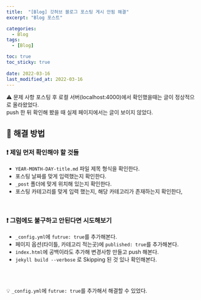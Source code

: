 ```yaml
---
title:  "[Blog] 깃허브 블로그 포스팅 게시 안됨 해결"
excerpt: "Blog 포스트"

categories:
  - Blog
tags:
  - [Blog]

toc: true
toc_sticky: true
 
date: 2022-03-16
last_modified_at: 2022-03-16
---
```


⚠️ 문제 사항
포스팅 후 로컬 서버(localhost:4000)에서 확인했을때는 글이 정상적으로 올라왔었다.<br>
push 한 뒤 확인해 봤을 때 실제 페이지에서는 글이 보이지 않았다.

## 📝 해결 방법

### ❗ 제일 먼저 확인해야 할 것들
- `YEAR-MONTH-DAY-title.md` 파일 제목 형식을 확인한다.
- 포스팅 날짜를 맞게 입력했는지 확인한다.
- `_post` 폴더에 맞게 위치해 있는지 확인한다.
- 포스팅 카테고리를 맞게 입력 했는지, 해당 카테고리가 존재하는지 확인한다,
<br>

### ❗ 그럼에도 불구하고 안된다면 시도해보기
- `_config.yml`에 `futrue: true`를 추가해본다.
- 페이지 옵션(타이틀, 카테고리 적는곳)에 `published: true`를 추가해본다.
- `index.html`에 공백이라도 추가해 변경사항 만들고 push 해본다.
- `jekyll build --verbose` 로 Skipping 된 것 있나 확인해본다.
<br>
<br>

💡 `_config.yml`에 `futrue: true`를 추가해서 해결할 수 있었다.
